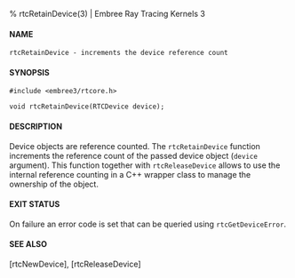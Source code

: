 % rtcRetainDevice(3) | Embree Ray Tracing Kernels 3

#### NAME

    rtcRetainDevice - increments the device reference count

#### SYNOPSIS

    #include <embree3/rtcore.h>

    void rtcRetainDevice(RTCDevice device);

#### DESCRIPTION

Device objects are reference counted. The `rtcRetainDevice` function
increments the reference count of the passed device object (`device`
argument). This function together with `rtcReleaseDevice` allows to use
the internal reference counting in a C++ wrapper class to manage the
ownership of the object.

#### EXIT STATUS

On failure an error code is set that can be queried using
`rtcGetDeviceError`.

#### SEE ALSO

[rtcNewDevice], [rtcReleaseDevice]
